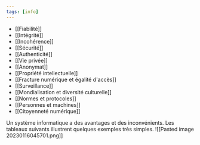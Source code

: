 ```yaml
---
tags: [info]
---
```


- [[Fiabilité]]
- [[Intégrité]]
- [[Incohérence]]
- [[Sécurité]]
- [[Authenticité]]
- [[Vie privée]]
- [[Anonymat]]
- [[Propriété intellectuelle]]
- [[Fracture numérique et égalité d'accès]]
- [[Surveillance]]
- [[Mondialisation et diversité culturelle]]
- [[Normes et protocoles]]
- [[Personnes et machines]]
- [[Citoyenneté numérique]]

Un système informatique a des avantages et des inconvénients. Les tableaux suivants illustrent quelques exemples très simples.
![[Pasted image 20230116045701.png]]